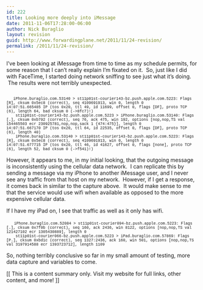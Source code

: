 ```yaml
---
id: 222
title: Looking more deeply into iMessage
date: 2011-11-06T17:28:00-06:00
author: Nick Buraglio
layout: revision
guid: http://www.forwardingplane.net/2011/11/24-revision/
permalink: /2011/11/24-revision/
---
```

<span style="font-family: inherit;">I&#8217;ve been looking at iMessage from time to time as my schedule permits, for some reason that I can&#8217;t really explain I&#8217;m fixated on it.  So, just like I did with FaceTime, I started doing network sniffing to see just what it&#8217;s doing.  The results were not terribly unexpected.  </span>  
<span style="font-family: 'Courier New', Courier, monospace; font-size: x-small;"><br /></span>  
<span style="font-family: 'Courier New', Courier, monospace; font-size: x-small;">   iPhone.buraglio.com.53140 > st11p01st-courier143-bz.push.apple.com.5223: Flags [R], cksum 0x5ec8 (correct), seq 4109691913, win 0, length 0</span>  
<span style="font-family: 'Courier New', Courier, monospace; font-size: x-small;">14:07:51.665485 IP (tos 0x20, ttl 49, id 11699, offset 0, flags [DF], proto TCP (6), length 64, bad cksum 0 (->8fc7)!)</span>  
<span style="font-family: 'Courier New', Courier, monospace; font-size: x-small;">    st11p01st-courier143-bz.push.apple.com.5223 > iPhone.buraglio.com.53140: Flags [.], cksum 0xb792 (correct), seq 76, ack 475, win 192, options [nop,nop,TS val 154465503 ecr 230925781,nop,nop,sack 1 {474:475}], length 0</span>  
<span style="font-family: 'Courier New', Courier, monospace; font-size: x-small;">14:07:51.667170 IP (tos 0x20, ttl 64, id 22535, offset 0, flags [DF], proto TCP (6), length 40)</span>  
<span style="font-family: 'Courier New', Courier, monospace; font-size: x-small;">    iPhone.buraglio.com.53140 > st11p01st-courier143-bz.push.apple.com.5223: Flags [R], cksum 0x5ec8 (correct), seq 4109691913, win 0, length 0</span>  
<span style="font-family: 'Courier New', Courier, monospace; font-size: x-small;">14:07:51.677715 IP (tos 0x20, ttl 46, id 41627, offset 0, flags [none], proto TCP (6), length 52, bad cksum 0 (->f541)!)</span>

<div>
  However, it appears to me, in my initial looking, that the outgoing message is inconsistently using the cellular data network.  I can replicate this by sending a message via my iPhone to another iMessage user, and I never see any traffic from that host on my network.  However, if I get a response, it comes back in similar to the capture above.  It would make sense to me that the service would use wifi when available as opposed to the more expensive cellular data.</p> 
  
  <p>
    If I have my iPad on, I see that traffic as well as it only has wifi.
  </p>
  
  <p>
      <span style="font-family: 'Courier New', Courier, monospace; font-size: x-small;">  iPhone.buraglio.com.52084 > st11p01st-courier094-bz.push.apple.com.5223: Flags [.], cksum 0x7f0b (correct), seq 160, ack 2436, win 8122, options [nop,nop,TS val 121427102 ecr 1305430889], length 0</span><br /><span style="font-family: 'Courier New', Courier, monospace; font-size: x-small;">    st11p01st-courier066-bz.push.apple.com.5223 > iPad.buraglio.com.57869: Flags [P.], cksum 0xbd1c (correct), seq 1327:2436, ack 160, win 501, options [nop,nop,TS val 3197914588 ecr 1393723712], length 1109</span>
  </p>
  
  <div>
    <p>
      So, nothing terribly conclusive so far in my small amount of testing, more data capture and variables to come.  
    </p>
  </div>
  
  <div>
  </div>
</div>

<div>
  [[ This is a content summary only. Visit my website for full links, other content, and more! ]]
</div>